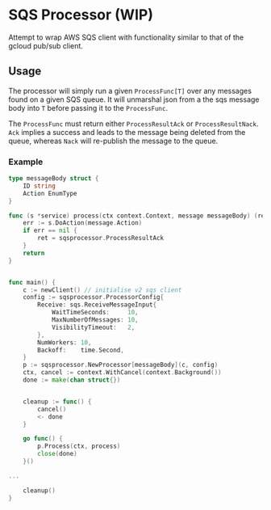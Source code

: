 # SQS Processor (WIP)


Attempt to wrap AWS SQS client with functionality similar to that of the gcloud pub/sub client.

## Usage 

The processor will simply run a given `ProcessFunc[T]` over any messages found on a given SQS queue. It will unmarshal json from a the sqs message body into `T` before passing it to the `ProcessFunc`. 

The `ProcessFunc` must return either `ProcessResultAck` or `ProcessResultNack`. `Ack` implies a success and leads to the message being deleted from the queue, whereas `Nack` will re-publish the message to the queue. 

### Example 

```go
type messageBody struct {
    ID string
    Action EnumType
}

func (s *service) process(ctx context.Context, message messageBody) (ret sqsprocessor.ProcessResult) {
    err := s.DoAction(message.Action)
    if err == nil {
        ret = sqsprocessor.ProcessResultAck
    }
    return
}


func main() {
    c := newClient() // initialise v2 sqs client
	config := sqsprocessor.ProcessorConfig{
		Receive: sqs.ReceiveMessageInput{
			WaitTimeSeconds:     10,
			MaxNumberOfMessages: 10,
			VisibilityTimeout:   2,
		},
		NumWorkers: 10,
		Backoff:    time.Second,
	}
	p := sqsprocessor.NewProcessor[messageBody](c, config)
	ctx, cancel := context.WithCancel(context.Background())
	done := make(chan struct{})


    cleanup := func() {
        cancel()
        <- done
    }

	go func() {
		p.Process(ctx, process)
		close(done)
	}()

...

    cleanup()
}
```